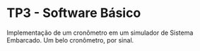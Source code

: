 # TP3 - Software Básico

Implementação de um cronômetro em um simulador de Sistema Embarcado.
Um belo cronômetro, por sinal.
